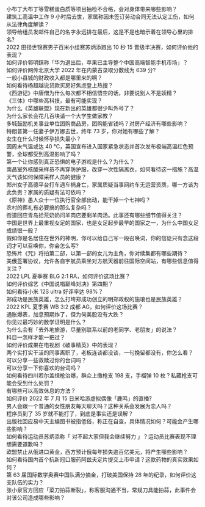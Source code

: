 小布丁大布丁等雪糕蛋白质等项目抽检不合格，会对身体带来哪些影响？  
建筑工高温中工作 9 小时后去世，家属称因未签订劳动合同无法认定工伤，如何从法律角度解读？  
领导给组员发邮件自己的名字永远排在最后，这是不是也暗示着在领导心里的排名?  
2022 田径世锦赛男子百米小组赛苏炳添跑出 10 秒 15 晋级半决赛，如何评价他的表现？  
如何评价郭明錤称「华为退出后，苹果已主导整个中国高端智能手机市场」？  
如何评价网传北京大学 2022 年在内蒙古录取分数线为 639 分?  
一般小县城的财政收入都是哪里来的啊？  
如何看待杨超越说贷款买房好焦虑登上热搜？  
《西游记》中唐僧为什么每次都不相信悟空的话，非要说别人不是妖精？  
《三体》中哪些高科技，最有可能实现？  
为什么《英雄联盟》现在新出的英雄都很少叫外号了？  
为什么家长会花几百块请一个大学生做家教？  
多城鼓励机关事业单位团购商品房，团购能省钱吗？对房产经济有哪些影响？  
特朗普第一任妻子伊万娜去世，终年 73 岁，你对她有哪些了解？  
女生在什么时候怀孕损失最小？  
因周末气温或达 40 ℃，英国宣布进入国家紧急状态并首次发布极端高温红色预警，全球都受到高温影响了吗？  
第一个让你感到真正恐惧的电子游戏是什么？为什么？  
南昌室外核酸采样员不再穿防护服，改穿一次性隔离衣，如何看待这一措施？高温天气该如何保障采样人员的健康？  
郑州女子高德平台打车遇车祸身亡，家属质疑当事网约车无运营资质，哪一方该为此负责？家属的质疑有法可依吗？  
《原神》愚人众十一位执行官全部出动，能干掉一个七神吗？  
农村的葬礼有必要搞的那么复杂吗？  
街道回应青岛拾荒奶奶问羊肉店要剩羊肉汤。此事还有哪些细节值得关注？  
中国是世界上最重视女足的国家，也是女足起步最早的国家之一，为什么中国女足成绩很一般？  
假如你是名居住在世外的神明，你可以给自己写一段召唤词，你的信徒只有念这段词才可以召唤你，你会怎么写?  
恐怖片《咒》将拍第二部，以第一部的女儿为主角，你对续集都有哪些期待？  
美俄签署协议，允许各自宇航员乘坐对方航天器前往国际空间站，有哪些信息值得关注？  
2022 LPL 夏季赛 BLG 2:1 RA，如何评价这场比赛？  
如何评价综艺《中国说唱巅峰对决》第四期？  
如何看待小米 12S ultra 好评率达 98%？  
郑成功是民族英雄，怎么打垮郑成功创立的明郑政权的施琅也是民族英雄？  
2022 KPL 夏季赛 WB 3:2 成都 AG，如何评价这场比赛？  
通胀爆表，加息预期炸了，但为何美股没有大跌？  
你见过最巧妙的数学证明是什么？  
为什么会有「去外地旅游，尽量别联系以前的老同学、老朋友」的说法？  
科目一怎样才能一把过？  
如何评价成果在电视剧《破事精英》中的表现？  
两个实打实干活的同事离职了，老板连谈都没谈，一句挽留都没有，你怎么看？  
可以分享一些救赎过你的台词吗？  
可以分享一下你喜欢的台词吗？  
如何看待四川若尔盖缉枪治爆，群众上缴枪支 198 支，手榴弹 10 枚？私藏枪支可能会受到什么处罚？  
有哪些可以高效休息的方法？  
如何评价 2022 年 7 月 15 日米哈游虚拟偶像「鹿鸣」的直播?  
男人会跟一个普通的女性朋友每天聊天吗？这种关系会发展为恋人吗？  
程序员到了 35 岁就不能打了，到底是事实还是误解？  
出版社回应易中天主编图书被指低俗，称正在自查，具体情况如何？可能会产生哪些影响？  
如何看待运动员苏炳添称「 对不起大家但我会继续努力 」？运动员比赛表现不理想需要道歉吗？  
欧盟禁止从俄进口黄金，西方预计俄每年损失逾百亿美元，将产生哪些影响？  
如何看待国内首个抗新冠口服药阿兹夫定片提交上市申请？这款药物的真实效果如何？  
第 63 届国际数学奥赛中国队满分摘金，打破美国保持 28 年的纪录，如何评价这支队伍的实力？  
张小泉官方回应「菜刀拍蒜断裂」，称客服沟通不当，常规刀具能拍蒜，此事件会对该公司造成哪些影响？  
